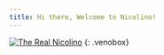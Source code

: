 ```yaml
---
title: Hi there, Welcome to Nicolino!
---
```


[![The Real Nicolino](nicolino.thumb.png)](nicolino.png) {: .venobox}
